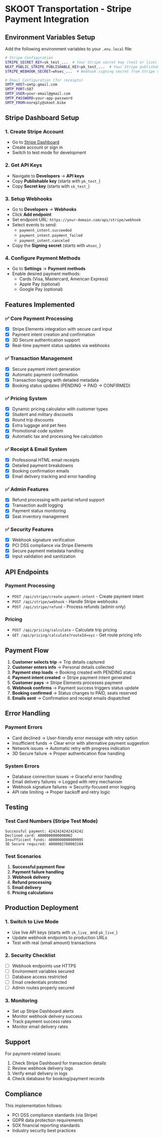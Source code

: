 # SKOOT Transportation - Stripe Payment Integration

## Environment Variables Setup

Add the following environment variables to your `.env.local` file:

```bash
# Stripe Configuration
STRIPE_SECRET_KEY=sk_test_...  # Your Stripe secret key (test or live)
NEXT_PUBLIC_STRIPE_PUBLISHABLE_KEY=pk_test_...  # Your Stripe publishable key (test or live)
STRIPE_WEBHOOK_SECRET=whsec_...  # Webhook signing secret from Stripe dashboard

# Email Configuration (for receipts)
SMTP_HOST=smtp.gmail.com
SMTP_PORT=587
SMTP_USER=your-email@gmail.com
SMTP_PASSWORD=your-app-password
SMTP_FROM=noreply@skoot.bike
```

## Stripe Dashboard Setup

### 1. Create Stripe Account
- Go to [Stripe Dashboard](https://dashboard.stripe.com)
- Create account or sign in
- Switch to test mode for development

### 2. Get API Keys
- Navigate to **Developers** → **API keys**
- Copy **Publishable key** (starts with `pk_test_`)
- Copy **Secret key** (starts with `sk_test_`)

### 3. Setup Webhooks
- Go to **Developers** → **Webhooks**
- Click **Add endpoint**
- Set endpoint URL: `https://your-domain.com/api/stripe/webhook`
- Select events to send:
  - `payment_intent.succeeded`
  - `payment_intent.payment_failed` 
  - `payment_intent.canceled`
- Copy the **Signing secret** (starts with `whsec_`)

### 4. Configure Payment Methods
- Go to **Settings** → **Payment methods**
- Enable desired payment methods:
  - Cards (Visa, Mastercard, American Express)
  - Apple Pay (optional)
  - Google Pay (optional)

## Features Implemented

### ✅ Core Payment Processing
- [x] Stripe Elements integration with secure card input
- [x] Payment intent creation and confirmation
- [x] 3D Secure authentication support
- [x] Real-time payment status updates via webhooks

### ✅ Transaction Management
- [x] Secure payment intent generation
- [x] Automatic payment confirmation
- [x] Transaction logging with detailed metadata
- [x] Booking status updates (PENDING → PAID → CONFIRMED)

### ✅ Pricing System
- [x] Dynamic pricing calculator with customer types
- [x] Student and military discounts
- [x] Round trip discounts
- [x] Extra luggage and pet fees
- [x] Promotional code system
- [x] Automatic tax and processing fee calculation

### ✅ Receipt & Email System
- [x] Professional HTML email receipts
- [x] Detailed payment breakdowns
- [x] Booking confirmation emails
- [x] Email delivery tracking and error handling

### ✅ Admin Features
- [x] Refund processing with partial refund support
- [x] Transaction audit logging
- [x] Payment status monitoring
- [x] Seat inventory management

### ✅ Security Features
- [x] Webhook signature verification
- [x] PCI DSS compliance via Stripe Elements
- [x] Secure payment metadata handling
- [x] Input validation and sanitization

## API Endpoints

### Payment Processing
- `POST /api/stripe/create-payment-intent` - Create payment intent
- `POST /api/stripe/webhook` - Handle Stripe webhooks
- `POST /api/stripe/refund` - Process refunds (admin only)

### Pricing
- `POST /api/pricing/calculate` - Calculate trip pricing
- `GET /api/pricing/calculate?routeId=xyz` - Get route pricing info

## Payment Flow

1. **Customer selects trip** → Trip details captured
2. **Customer enters info** → Personal details collected
3. **Payment step loads** → Booking created with PENDING status
4. **Payment intent created** → Stripe payment intent generated
5. **Customer pays** → Stripe Elements processes payment
6. **Webhook confirms** → Payment success triggers status update
7. **Booking confirmed** → Status changes to PAID, seats reserved
8. **Emails sent** → Confirmation and receipt emails dispatched

## Error Handling

### Payment Errors
- Card declined → User-friendly error message with retry option
- Insufficient funds → Clear error with alternative payment suggestion
- Network issues → Automatic retry with progress indication
- 3D Secure failure → Proper authentication flow handling

### System Errors
- Database connection issues → Graceful error handling
- Email delivery failures → Logged with retry mechanism
- Webhook signature failures → Security-focused error logging
- API rate limiting → Proper backoff and retry logic

## Testing

### Test Card Numbers (Stripe Test Mode)
```
Successful payment: 4242424242424242
Declined card: 4000000000000002
Insufficient funds: 4000000000009995
3D Secure required: 4000002760003184
```

### Test Scenarios
1. **Successful payment flow**
2. **Payment failure handling**
3. **Webhook delivery**
4. **Refund processing**
5. **Email delivery**
6. **Pricing calculations**

## Production Deployment

### 1. Switch to Live Mode
- Use live API keys (starts with `sk_live_` and `pk_live_`)
- Update webhook endpoints to production URLs
- Test with real (small amount) transactions

### 2. Security Checklist
- [ ] Webhook endpoints use HTTPS
- [ ] Environment variables secured
- [ ] Database access restricted
- [ ] Email credentials protected
- [ ] Admin routes properly secured

### 3. Monitoring
- Set up Stripe Dashboard alerts
- Monitor webhook delivery success
- Track payment success rates
- Monitor email delivery rates

## Support

For payment-related issues:
1. Check Stripe Dashboard for transaction details
2. Review webhook delivery logs
3. Verify email delivery in logs
4. Check database for booking/payment records

## Compliance

This implementation follows:
- PCI DSS compliance standards (via Stripe)
- GDPR data protection requirements
- SOX financial reporting standards
- Industry security best practices